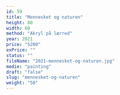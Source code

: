 ```yaml
---
id: 59
title: "Mennesket og naturen"
height: 80
width: 60
method: "Akryl på lærred"
year: 2021
price: "5200"
exPrice: ""
status: ""
fileName: "2021-mennesket-og-naturen.jpg"
medie: "painting"
draft: "false"
slug: "mennesket-og-naturen"
weight: "50"
---
```


